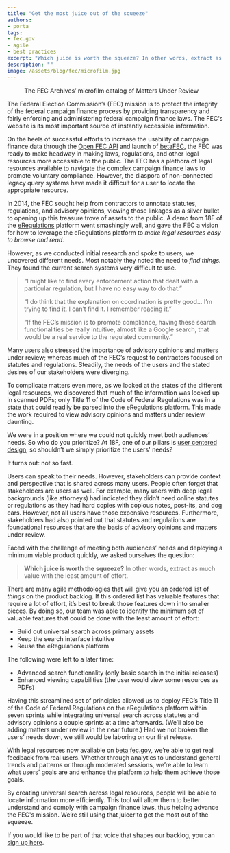 ```yaml
---
title: "Get the most juice out of the squeeze"
authors:
- porta
tags:
- fec.gov
- agile
- best practices
excerpt: "Which juice is worth the squeeze? In other words, extract as much value with the least amount of effort."
description: ""
image: /assets/blog/fec/microfilm.jpg
---
```

<figure>
  <img src="{{site.baseurl}}{{page.image}}" alt="">
  <figcaption>The FEC Archives’ microfilm catalog of Matters Under Review</figcaption>
</figure>

The Federal Election Commission’s (FEC) mission is to protect the
integrity of the federal campaign finance process by providing
transparency and fairly enforcing and administering federal campaign
finance laws. The FEC's website is its most important source of
instantly accessible information.

On the heels of successful efforts to increase the usability of campaign
finance data through the [Open FEC
API](https://18f.gsa.gov/2015/07/08/openfec-api/) and launch of
[betaFEC](https://18f.gsa.gov/2015/10/29/welcome-to-betafec/), the FEC
was ready to make headway in making laws, regulations, and other legal
resources more accessible to the public. The FEC has a plethora of legal
resources available to navigate the complex campaign finance laws to
promote voluntary compliance. However, the diaspora of non-connected
legacy query systems have made it difficult for a user to locate the
appropriate resource.

In 2014, the FEC sought help from contractors to annotate statutes,
regulations, and advisory opinions, viewing those linkages as a silver
bullet to opening up this treasure trove of assets to the public. A demo
from 18F of the
[eRegulations](https://18f.gsa.gov/2015/12/09/an-open-source-government-is-a-faster-more-efficient-government/)
platform went smashingly well, and gave the FEC a vision for how to
leverage the eRegulations platform to *make legal resources easy to
browse and read*.

However, as we conducted initial research and spoke to users; we
uncovered different needs. Most notably they noted the need to *find
things.* They found the current search systems very difficult to use.

> “I might like to find every enforcement action that dealt with a
> particular regulation, but I have no easy way to do that.”
>
> “I do think that the explanation on coordination is pretty good… I’m
> trying to find it. I can’t find it. I remember reading it.”
>
> “If the FEC’s mission is to promote compliance, having these search
> functionalities be really intuitive, almost like a Google search, that
> would be a real service to the regulated community.”

Many users also stressed the importance of advisory opinions and matters
under review; whereas much of the FEC’s request to contractors focused
on statutes and regulations. Steadily, the needs of the users and the
stated desires of our stakeholders were diverging.

To complicate matters even more, as we looked at the states of the
different legal resources, we discovered that much of the information
was locked up in scanned PDFs; only Title 11 of the Code of Federal
Regulations was in a state that could readily be parsed into the
eRegulations platform. This made the work required to view advisory
opinions and matters under review daunting.

We were in a position where we could not quickly meet both audiences’
needs. So who do you prioritize? At 18F, one of our pillars is [user
centered design](https://18f.gsa.gov/tags/user-centered-design/), so
shouldn’t we simply prioritize the users' needs?

It turns out: not so fast.

Users can speak to their needs. However, stakeholders can provide
context and perspective that is shared across many users. People often
forget that stakeholders are users as well. For example, many users with
deep legal backgrounds (like attorneys) had indicated they didn’t need
online statutes or regulations as they had hard copies with copious
notes, post-its, and dog ears. However, not all users have those
expensive resources. Furthermore, stakeholders had also pointed out that
statutes and regulations are foundational resources that are the basis
of advisory opinions and matters under review.

Faced with the challenge of meeting both audiences’ needs and deploying
a minimum viable product quickly, we asked ourselves the question:

> **Which juice is worth the squeeze?** In other words, extract as much
> value with the least amount of effort.

There are many agile methodologies that will give you an ordered list of
*things* on the product backlog. If this ordered list has valuable
features that require a lot of effort, it’s best to break those features
down into smaller pieces. By doing so, our team was able to identify the
minimum set of valuable features that could be done with the least
amount of effort:

-   Build out universal search across primary assets
-   Keep the search interface intuitive
-   Reuse the eRegulations platform

The following were left to a later time:

-   Advanced search functionality (only basic search in the initial releases)
-   Enhanced viewing capabilities (the user would view some resources as PDFs)

Having this streamlined set of principles allowed us to deploy FEC’s
Title 11 of the Code of Federal Regulations on the eRegulations platform
within seven sprints while integrating universal search across statutes
and advisory opinions a couple sprints at a time afterwards. (We’ll also
be adding matters under review in the near future.) Had we not broken
the users’ needs down, we still would be laboring on our first release.

With legal resources now available on
[beta.fec.gov](https://beta.fec.gov/legal-resources), we’re able to
get real feedback from real users. Whether through analytics to
understand general trends and patterns or through moderated sessions,
we’re able to learn what users’ goals are and enhance the platform to
help them achieve those goals.

By creating universal search across legal resources, people will be able
to locate information more efficiently. This tool will allow them to
better understand and comply with campaign finance laws, thus helping
advance the FEC's mission. We’re still using that juicer to get the most
out of the squeeze.

If you would like to be part of that voice that shapes our backlog, you
can [sign up here](http://ethn.io/70862).

